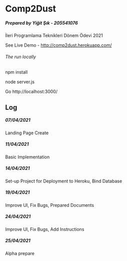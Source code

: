 # Comp2Dust

##### Prepared by Yiğit Şık - 205541076

İleri Programlama Teknikleri Dönem Ödevi 2021

See Live Demo - http://comp2dust.herokuapp.com/

###### The run locally 

 npm install


 node server.js


 Go http://localhost:3000/



## Log

##### 07/04/2021

Landing Page Create

##### 11/04/2021

Basic Implementation

##### 14/04/2021

Set-up Project for Deployment to Heroku, Bind Database

##### 19/04/2021

Improve UI, Fix Bugs, Prepared Documents

##### 24/04/2021

Improve UI, Fix Bugs, Add Instructions

##### 25/04/2021

Alpha prepare


